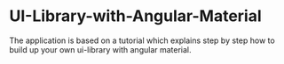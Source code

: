 # UI-Library-with-Angular-Material
The application is based on a tutorial which explains step by step how to build up your own ui-library with angular material.
